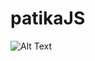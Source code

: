 # patikaJS
![Alt Text](https://github.com/Kodluyoruz/taskforce/raw/main/javascript/javascript-temel/odev3/figures/asiankitchen.gif)
